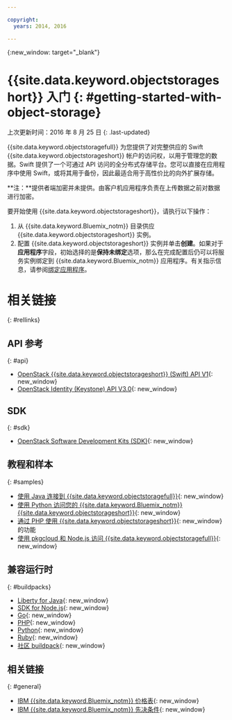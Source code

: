 ```yaml
---

copyright:
  years: 2014, 2016

---
```


{:new_window: target="_blank"}

# {{site.data.keyword.objectstorageshort}} 入门  {: #getting-started-with-object-storage}

上次更新时间：2016 年 8 月 25 日
{: .last-updated}

{{site.data.keyword.objectstoragefull}} 为您提供了对完整供应的 Swift {{site.data.keyword.objectstorageshort}} 帐户的访问权，以用于管理您的数据。Swift 提供了一个可通过 API 访问的全分布式存储平台。您可以直接在应用程序中使用 Swift，或将其用于备份，因此最适合用于高性价比的向外扩展存储。

**注：**提供者端加密并未提供。由客户机应用程序负责在上传数据之前对数据进行加密。


要开始使用 {{site.data.keyword.objectstorageshort}}，请执行以下操作：

1.	从 {{site.data.keyword.Bluemix_notm}} 目录供应 {{site.data.keyword.objectstorageshort}} 实例。
2.	配置 {{site.data.keyword.objectstorageshort}} 实例并单击**创建**。如果对于**应用程序**字段，初始选择的是**保持未绑定**选项，那么在完成配置后仍可以将服务实例绑定到 {{site.data.keyword.Bluemix_notm}} 应用程序。有关指示信息，请参阅[绑定应用程序](../ObjectStorage/objectstorge_usingobjectstorage.html#using-object-storage-from-bluemix-app)。



# 相关链接 
{: #rellinks}

## API 参考 
{: #api}
* [OpenStack {{site.data.keyword.objectstorageshort}} (Swift) API V1](http://developer.openstack.org/api-ref-objectstorage-v1.html){: new_window}
* [OpenStack Identity (Keystone) API V3.0](http://developer.openstack.org/api-ref-identity-v3.html){: new_window}

## SDK 
{: #sdk}
* [OpenStack Software Development Kits (SDK)](https://wiki.openstack.org/wiki/SDKs){: new_window}

## 教程和样本 
{: #samples}
* [使用 Java 连接到 {{site.data.keyword.objectstoragefull}}](https://developer.ibm.com/recipes/tutorials/connecting-to-ibm-object-storage-for-bluemix-with-java/){: new_window}
* [使用 Python 访问您的 {{site.data.keyword.Bluemix_notm}} {{site.data.keyword.objectstorageshort}}](https://developer.ibm.com/recipes/tutorials/use-python-to-access-your-bluemix-object-storage/){: new_window}
* [通过 PHP 使用 {{site.data.keyword.objectstorageshort}}](https://developer.ibm.com/recipes/tutorials/use-php-to-leverage-object-storage-for-bluemix/){: new_window} 的功能
* [使用 pkgcloud 和 Node.js 访问 {{site.data.keyword.objectstoragefull}}](https://developer.ibm.com/recipes/tutorials/use-pkgcloud-to-access-ibm-object-storage-for-bluemix-with-node-js/){: new_window}

## 兼容运行时 
{: #buildpacks}
* [Liberty for Java](https://www.ng.bluemix.net/docs/runtimes/liberty/index.html){: new_window}
* [SDK for Node.js](https://www.ng.bluemix.net/docs/runtimes/nodejs/index.html){: new_window}
* [Go](https://www.ng.bluemix.net/docs/runtimes/go/index.html){: new_window}
* [PHP](https://www.ng.bluemix.net/docs/runtimes/php/index.html){: new_window}
* [Python](https://www.ng.bluemix.net/docs/runtimes/python/index.html){: new_window}
* [Ruby](https://www.ng.bluemix.net/docs/runtimes/ruby/index.html){: new_window}
* [社区 buildpack](https://www.ng.bluemix.net/docs/starters/byob.html){: new_window}


## 相关链接 
{: #general}
* [IBM {{site.data.keyword.Bluemix_notm}} 价格表](https://www.ng.bluemix.net/#/pricing){: new_window}
* [IBM {{site.data.keyword.Bluemix_notm}} 先决条件](https://developer.ibm.com/bluemix/support/#prereqs){: new_window}
